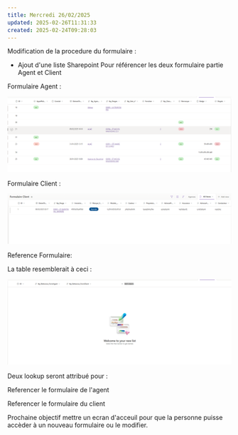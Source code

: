 ```yaml
---
title: Mercredi 26/02/2025
updated: 2025-02-26T11:31:33
created: 2025-02-24T09:28:03
---
```


Modification de la procedure du formulaire :

- Ajout d'une liste Sharepoint Pour référencer les deux formulaire partie Agent et Client

Formulaire Agent :

![image1](resources/3aea482963a54856a2b95151d8e1062b.png)

Formulaire Client :

![image2](resources/8e4d3da4d0364edbb3050c78c85cf49b.png)

Reference Formulaire:

La table resemblerait à ceci :

![image3](resources/a64a29c4552a47cd8ccc651a88ac559e.png)

Deux lookup seront attribué pour :

Referencer le formulaire de l'agent

Referencer le formulaire du client

Prochaine objectif mettre un ecran d'acceuil pour que la personne puisse accèder à un nouveau formulaire ou le modifier.

